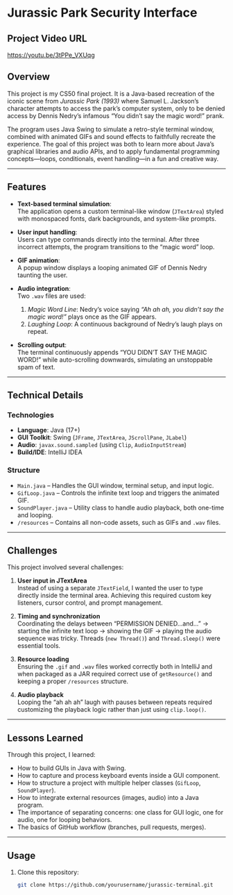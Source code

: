 # Jurassic Park Security Interface

## Project Video URL

https://youtu.be/3tPPe_VXUqg

## Overview

This project is my CS50 final project. It is a Java-based recreation of the iconic scene from *Jurassic Park (1993)* where Samuel L. Jackson’s character attempts to access the park’s computer system, only to be denied access by Dennis Nedry’s infamous “You didn’t say the magic word!” prank.  

The program uses Java Swing to simulate a retro-style terminal window, combined with animated GIFs and sound effects to faithfully recreate the experience. The goal of this project was both to learn more about Java’s graphical libraries and audio APIs, and to apply fundamental programming concepts—loops, conditionals, event handling—in a fun and creative way.

---

## Features

- **Text-based terminal simulation**:  
  The application opens a custom terminal-like window (`JTextArea`) styled with monospaced fonts, dark backgrounds, and system-like prompts.

- **User input handling**:  
  Users can type commands directly into the terminal. After three incorrect attempts, the program transitions to the “magic word” loop.

- **GIF animation**:  
  A popup window displays a looping animated GIF of Dennis Nedry taunting the user.

- **Audio integration**:  
  Two `.wav` files are used:
  1. *Magic Word Line*: Nedry’s voice saying *“Ah ah ah, you didn’t say the magic word!”* plays once as the GIF appears.
  2. *Laughing Loop*: A continuous background of Nedry’s laugh plays on repeat.

- **Scrolling output**:  
  The terminal continuously appends “YOU DIDN’T SAY THE MAGIC WORD!” while auto-scrolling downwards, simulating an unstoppable spam of text.

---

## Technical Details

### Technologies
- **Language**: Java (17+)
- **GUI Toolkit**: Swing (`JFrame`, `JTextArea`, `JScrollPane`, `JLabel`)
- **Audio**: `javax.sound.sampled` (using `Clip`, `AudioInputStream`)
- **Build/IDE**: IntelliJ IDEA

### Structure
- `Main.java` – Handles the GUI window, terminal setup, and input logic.
- `GifLoop.java` – Controls the infinite text loop and triggers the animated GIF.
- `SoundPlayer.java` – Utility class to handle audio playback, both one-time and looping.
- `/resources` – Contains all non-code assets, such as GIFs and `.wav` files.

---

## Challenges

This project involved several challenges:

1. **User input in JTextArea**  
   Instead of using a separate `JTextField`, I wanted the user to type directly inside the terminal area. Achieving this required custom key listeners, cursor control, and prompt management.

2. **Timing and synchronization**  
   Coordinating the delays between “PERMISSION DENIED...and...” → starting the infinite text loop → showing the GIF → playing the audio sequence was tricky. Threads (`new Thread()`) and `Thread.sleep()` were essential tools.

3. **Resource loading**  
   Ensuring the `.gif` and `.wav` files worked correctly both in IntelliJ and when packaged as a JAR required correct use of `getResource()` and keeping a proper `/resources` structure.

4. **Audio playback**  
   Looping the “ah ah ah” laugh with pauses between repeats required customizing the playback logic rather than just using `clip.loop()`.

---

## Lessons Learned

Through this project, I learned:

- How to build GUIs in Java with Swing.
- How to capture and process keyboard events inside a GUI component.
- How to structure a project with multiple helper classes (`GifLoop`, `SoundPlayer`).
- How to integrate external resources (images, audio) into a Java program.
- The importance of separating concerns: one class for GUI logic, one for audio, one for looping behaviors.
- The basics of GitHub workflow (branches, pull requests, merges).

---

## Usage

1. Clone this repository:
   ```bash
   git clone https://github.com/yourusername/jurassic-terminal.git

